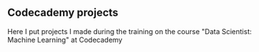 ## Codecademy projects

Here I put projects I made during the training on the course "Data Scientist: Machine Learning" at Codecademy
